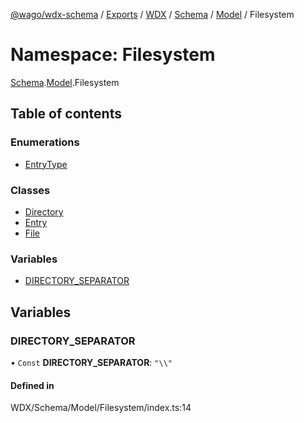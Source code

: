 [@wago/wdx-schema](../README.md) / [Exports](../modules.md) / [WDX](WDX.md) / [Schema](WDX.Schema.md) / [Model](WDX.Schema.Model.md) / Filesystem

# Namespace: Filesystem

[Schema](WDX.Schema.md).[Model](WDX.Schema.Model.md).Filesystem

## Table of contents

### Enumerations

- [EntryType](../enums/WDX.Schema.Model.Filesystem.EntryType.md)

### Classes

- [Directory](../classes/WDX.Schema.Model.Filesystem.Directory.md)
- [Entry](../classes/WDX.Schema.Model.Filesystem.Entry.md)
- [File](../classes/WDX.Schema.Model.Filesystem.File.md)

### Variables

- [DIRECTORY\_SEPARATOR](WDX.Schema.Model.Filesystem.md#directory_separator)

## Variables

### DIRECTORY\_SEPARATOR

• `Const` **DIRECTORY\_SEPARATOR**: ``"\\"``

#### Defined in

WDX/Schema/Model/Filesystem/index.ts:14
